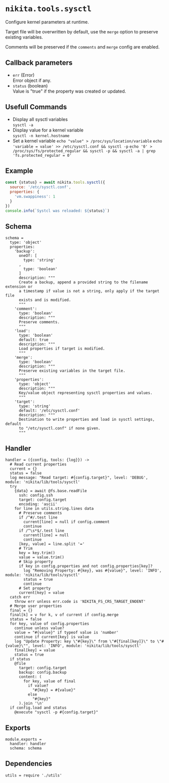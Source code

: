 
# `nikita.tools.sysctl`

Configure kernel parameters at runtime.

Target file will be overwritten by default, use the `merge` option to preserve existing variables.

Comments will be preserved if the `comments` and `merge` config are enabled.

## Callback parameters

* `err` (Error)   
  Error object if any.   
* `status`  (boolean)   
  Value is "true" if the property was created or updated.

## Usefull Commands

* Display all sysctl variables   
  `sysctl -a`
* Display value for a kernel variable   
  `sysctl -n kernel.hostname`
* Set a kernel variable
  `echo "value" > /proc/sys/location/variable`
  `echo 'variable = value' >> /etc/sysctl.conf && sysctl -p`
  `echo '0' > /proc/sys/fs/protected_regular && sysctl -p && sysctl -a | grep 'fs.protected_regular = 0'`

## Example

```js
const {status} = await nikita.tools.sysctl({
  source: '/etc/sysctl.conf',
  properties: {
    'vm.swappiness': 1
  }
})
console.info(`Systcl was reloaded: ${status}`)
```

## Schema

    schema =
      type: 'object'
      properties:
        'backup':
          oneOf: [
            type: 'string'
          ,
            type: 'boolean'
          ]
          description: """
          Create a backup, append a provided string to the filename extension or
          a timestamp if value is not a string, only apply if the target file
          exists and is modified.
          """
        'comment':
          type: 'boolean'
          description: """
          Preserve comments.
          """
        'load':
          type: 'boolean'
          default: true
          description: """
          Load properties if target is modified.
          """
        'merge':
          type: 'boolean'
          description: """
          Preserve existing variables in the target file.
          """
        'properties':
          type: 'object'
          description: """
          Key/value object representing sysctl properties and values.
          """
        'target':
          type: 'string'
          default: '/etc/sysctl.conf'
          description: """
          Destination to write properties and load in sysctl settings, default
          to "/etc/sysctl.conf" if none given.
          """

## Handler

    handler = ({config, tools: {log}}) ->
      # Read current properties
      current = {}
      status = false
      log message: "Read target: #{config.target}", level: 'DEBUG', module: 'nikita/lib/tools/sysctl'
      try
        {data} = await @fs.base.readFile
          ssh: config.ssh
          target: config.target
          encoding: 'ascii'
        for line in utils.string.lines data
          # Preserve comments
          if /^#/.test line
            current[line] = null if config.comment
            continue
          if /^\s*$/.test line
            current[line] = null
            continue
          [key, value] = line.split '='
          # Trim
          key = key.trim()
          value = value.trim()
          # Skip property
          if key in config.properties and not config.properties[key]?
            log "Removing Property: #{key}, was #{value}", level: 'INFO', module: 'nikita/lib/tools/sysctl'
            status = true
            continue
          # Set property
          current[key] = value
      catch err
        throw err unless err.code is 'NIKITA_FS_CRS_TARGET_ENOENT'
      # Merge user properties
      final = {}
      final[k] = v for k, v of current if config.merge
      status = false
      for key, value of config.properties
        continue unless value?
        value = "#{value}" if typeof value is 'number'
        continue if current[key] is value
        log "Update Property: key \"#{key}\" from \"#{final[key]}\" to \"#{value}\"", level: 'INFO', module: 'nikita/lib/tools/sysctl'
        final[key] = value
        status = true
      if status
        @file
          target: config.target
          backup: config.backup
          content: (
            for key, value of final
              if value?
                "#{key} = #{value}"
              else
                "#{key}"
          ).join '\n'
      if config.load and status
        @execute "sysctl -p #{config.target}"

## Exports

    module.exports =
      handler: handler
      schema: schema

## Dependencies

    utils = require './utils'
